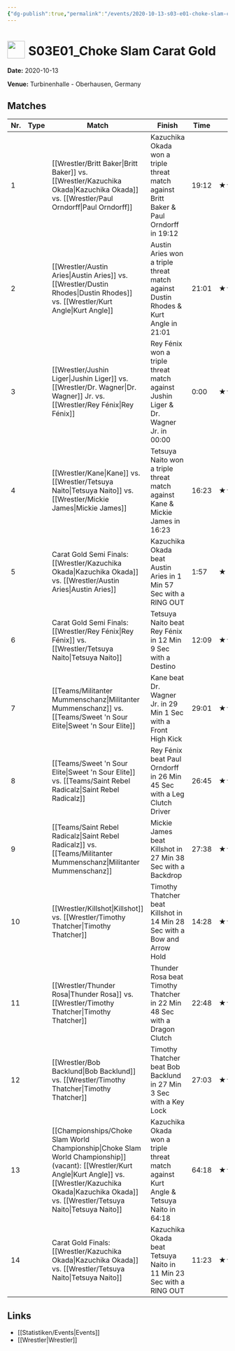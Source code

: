 ```yaml
---
{"dg-publish":true,"permalink":"/events/2020-10-13-s03-e01-choke-slam-carat-gold/","title":"S03E01_Choke Slam Carat Gold","noteIcon":""}
---
```



# <img src="https://github.com/CptSpaulding1980/choke-slam-wrestling/releases/download/images/ChokeSlam.png" width="40" style="vertical-align:bottom; margin-right:8px;">**S03E01_Choke Slam Carat Gold**

**Date:** 2020-10-13

**Venue:** Turbinenhalle - Oberhausen, Germany

## Matches

| Nr. | Type | Match | Finish | Time | Rating | Score |
|-----|------|-------|--------|------|--------|-------|
| 1 |  | [[Wrestler/Britt Baker\|Britt Baker]] vs. [[Wrestler/Kazuchika Okada\|Kazuchika Okada]] vs. [[Wrestler/Paul Orndorff\|Paul Orndorff]] | Kazuchika Okada won a triple threat match against Britt Baker & Paul Orndorff in  19:12 | 19:12 | ★★★★1/2 | 95 |
| 2 |  | [[Wrestler/Austin Aries\|Austin Aries]] vs. [[Wrestler/Dustin Rhodes\|Dustin Rhodes]] vs. [[Wrestler/Kurt Angle\|Kurt Angle]] | Austin Aries won a triple threat match against Dustin Rhodes & Kurt Angle in  21:01 | 21:01 | ★★★★1/2 | 94 |
| 3 |  | [[Wrestler/Jushin Liger\|Jushin Liger]] vs. [[Wrestler/Dr. Wagner\|Dr. Wagner]] Jr. vs. [[Wrestler/Rey Fénix\|Rey Fénix]] | Rey Fénix won a triple threat match against Jushin Liger & Dr. Wagner Jr. in  00:00 | 0:00 | ★★★★★ | 102 |
| 4 |  | [[Wrestler/Kane\|Kane]] vs. [[Wrestler/Tetsuya Naito\|Tetsuya Naito]] vs. [[Wrestler/Mickie James\|Mickie James]] | Tetsuya Naito won a triple threat match against Kane & Mickie James in  16:23 | 16:23 | ★★★1/4 | 73 |
| 5 |  | Carat Gold Semi Finals: [[Wrestler/Kazuchika Okada\|Kazuchika Okada]] vs. [[Wrestler/Austin Aries\|Austin Aries]] | Kazuchika Okada beat Austin Aries in 1 Min 57 Sec with a RING OUT | 1:57 | ★ | 54 |
| 6 |  | Carat Gold Semi Finals: [[Wrestler/Rey Fénix\|Rey Fénix]] vs. [[Wrestler/Tetsuya Naito\|Tetsuya Naito]] | Tetsuya Naito beat Rey Fénix in 12 Min 9 Sec with a Destino | 12:09 | ★★★1/2 | 77 |
| 7 |  | [[Teams/Militanter Mummenschanz\|Militanter Mummenschanz]] vs. [[Teams/Sweet 'n Sour Elite\|Sweet 'n Sour Elite]] | Kane beat Dr. Wagner Jr. in 29 Min 1 Sec with a Front High Kick | 29:01 | ★★★★ | 87 |
| 8 |  | [[Teams/Sweet 'n Sour Elite\|Sweet 'n Sour Elite]] vs. [[Teams/Saint Rebel Radicalz\|Saint Rebel Radicalz]] | Rey Fénix beat Paul Orndorff in 26 Min 45 Sec with a Leg Clutch Driver | 26:45 | ★★★★1/2 | 94 |
| 9 |  | [[Teams/Saint Rebel Radicalz\|Saint Rebel Radicalz]] vs. [[Teams/Militanter Mummenschanz\|Militanter Mummenschanz]] | Mickie James beat Killshot in 27 Min 38 Sec with a Backdrop | 27:38 | ★★★★ | 87 |
| 10 |  | [[Wrestler/Killshot\|Killshot]] vs. [[Wrestler/Timothy Thatcher\|Timothy Thatcher]] | Timothy Thatcher beat Killshot in 14 Min 28 Sec with a Bow and Arrow Hold | 14:28 | ★★★3/4 | 81 |
| 11 |  | [[Wrestler/Thunder Rosa\|Thunder Rosa]] vs. [[Wrestler/Timothy Thatcher\|Timothy Thatcher]] | Thunder Rosa beat Timothy Thatcher in 22 Min 48 Sec with a Dragon Clutch | 22:48 | ★★★★3/4 | 97 |
| 12 |  | [[Wrestler/Bob Backlund\|Bob Backlund]] vs. [[Wrestler/Timothy Thatcher\|Timothy Thatcher]] | Timothy Thatcher beat Bob Backlund in 27 Min 3 Sec with a Key Lock | 27:03 | ★★★★★ | 100 |
| 13 |  | [[Championships/Choke Slam World Championship\|Choke Slam World Championship]] (vacant): [[Wrestler/Kurt Angle\|Kurt Angle]] vs. [[Wrestler/Kazuchika Okada\|Kazuchika Okada]] vs. [[Wrestler/Tetsuya Naito\|Tetsuya Naito]] | Kazuchika Okada won a triple threat match against Kurt Angle & Tetsuya Naito in  64:18 | 64:18 | ★★★★★★ | 105 |
| 14 |  | Carat Gold Finals: [[Wrestler/Kazuchika Okada\|Kazuchika Okada]] vs. [[Wrestler/Tetsuya Naito\|Tetsuya Naito]] | Kazuchika Okada beat Tetsuya Naito in 11 Min 23 Sec with a RING OUT | 11:23 | ★★1/2 | 67 |

## Links
- [[Statistiken/Events\|Events]]
- [[Wrestler\|Wrestler]]
